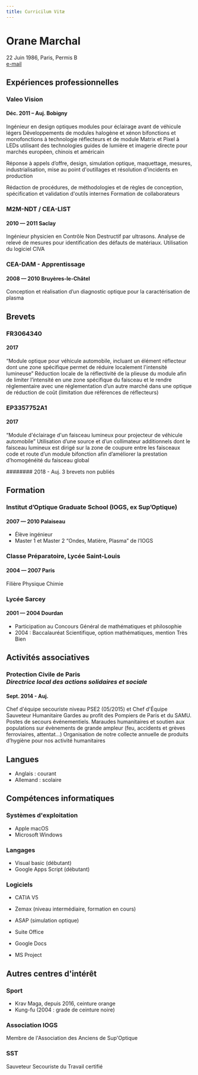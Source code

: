 ```yaml
---
title: Curricilum Vitæ
---
```


# Orane Marchal
22 Juin 1986, Paris, Permis B<br>
[e-mail](http://www.google.com/recaptcha/mailhide/d?k=016dT9F32kI81GY_8tWNEQnw==&c=5oUChofw9zY4ShBRnb91YdO5xfxF2p0q1zPcqttNxYA=)

## Expériences professionnelles

### Valeo Vision
#### <span class="fa fa-calendar"></span> Déc. 2011 – Auj. <span class="fa fa-map-marker"></span> Bobigny

Ingénieur en design optiques modules pour éclairage avant de véhicule légers
Développements de modules halogène et xénon bifonctions et monofonctions à technologie réflecteurs et de module Matrix et Pixel à LEDs utilisant des technologies guides de lumière et imagerie directe pour marchés européen, chinois et américain 

Réponse à appels d’offre, design, simulation optique, maquettage, mesures, industrialisation, mise au point d'outillages et résolution d'incidents en production

Rédaction de procédures, de méthodologies et de règles de conception, spécification et validation d'outils internes
Formation de collaborateurs

### M2M-NDT / CEA-LIST
#### <span class="fa fa-calendar"></span> 2010 — 2011 <span class="fa fa-map-marker"></span> Saclay

Ingénieur physicien en Contrôle Non Destructif par ultrasons. Analyse de relevé de mesures pour identification des défauts de matériaux. Utilisation du logiciel CIVA

### CEA-DAM - Apprentissage
#### <span class="fa fa-calendar"></span> 2008 — 2010 <span class="fa fa-map-marker"></span> Bruyères-le-Châtel

Conception et réalisation d’un diagnostic optique pour la caractérisation de plasma

## Brevets

### FR3064340
#### <span class="fa fa-calendar"></span> 2017
“Module optique pour véhicule automobile, incluant un élément réflecteur dont une zone spécifique permet de réduire localement l'intensité lumineuse” 
Réduction locale de la réflectivité de la plieuse du module afin de limiter l’intensité en une zone spécifique du faisceau et le rendre réglementaire avec une réglementation d’un autre marché dans une optique de réduction de coût (limitation due références de réflecteurs)

### EP3357752A1
#### <span class="fa fa-calendar"></span> 2017
“Module d'éclairage d'un faisceau lumineux pour projecteur de véhicule automobile”
Utilisation d’une source et d’un collimateur additionnels dont le faisceau lumineux est dirigé sur la zone de coupure entre les faisceaux code et route d’un module bifonction afin d’améliorer la prestation d’homogénéité du faisceau global

######## <span class="fa fa-calendar"></span> 2018 - Auj.
3 brevets non publiés

## Formation

### Institut d’Optique Graduate School (IOGS, ex Sup’Optique)
#### <span class="fa fa-calendar"></span> 2007 — 2010 <span class="fa fa-map-marker"></span> Palaiseau

 * Élève ingénieur
 * Master 1 et Master 2 “Ondes, Matière, Plasma” de l’IOGS

### Classe Préparatoire, Lycée Saint-Louis
#### <span class="fa fa-calendar"></span> 2004 — 2007 <span class="fa fa-map-marker"></span> Paris

Filière Physique Chimie

### Lycée Sarcey
#### <span class="fa fa-calendar"></span> 2001 — 2004 <span class="fa fa-map-marker"></span> Dourdan

 * Participation au Concours Général de mathématiques et philosophie
 * 2004 : Baccalauréat Scientifique, option mathématiques, mention Très Bien

## Activités associatives

### Protection Civile de Paris<br>*Directrice local des actions solidaires et sociale*
#### <span class="fa fa-calendar"></span>Sept. 2014 - Auj.

Chef d'équipe secouriste niveau PSE2 (05/2015) et Chef d'Équipe Sauveteur Humanitaire  Gardes au profit des Pompiers de Paris et du SAMU. Postes de secours événementiels. Maraudes humanitaires et soutien aux populations sur évènements de grande ampleur (feu, accidents et grèves ferroviaires, attentat…)
Organisation de notre collecte annuelle de produits d’hygiène pour nos activité humanitaires

## Langues

 * Anglais : courant
 * Allemand : scolaire

## Compétences informatiques

### Systèmes d'exploitation

 * Apple macOS
 * Microsoft Windows

### Langages

 * Visual basic (débutant)
 * Google Apps Script (débutant)


### Logiciels

 * CATIA V5
 * Zemax (niveau intermédiaire, formation en cours)
 * ASAP (simulation optique)

 * Suite Office
 * Google Docs
 * MS Project

## Autres centres d'intérêt

### Sport

* Krav Maga, depuis 2016, ceinture orange
* Kung-fu (2004 : grade de ceinture noire)

### Association IOGS

Membre de l'Association des Anciens de Sup'Optique

### SST

Sauveteur Secouriste du Travail certifié
